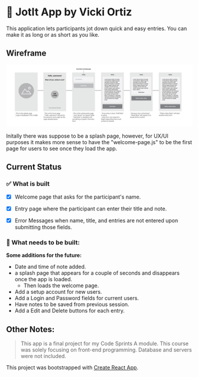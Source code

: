 # :memo: JotIt App  by Vicki Ortiz

This application lets participants jot down quick and easy entries. You can make it as long or as short as you like.

## Wireframe

![JotIt Wireframe](src/images/final_project_wireframe.jpg)

Initally there was suppose to be a splash page, however, for UX/UI purposes it makes more sense to have the "welcome-page.js" to be the first page for users to see once they load the app.

## Current Status

### :white_check_mark: What is built

- [x] Welcome page that asks for the participant's name.
- [x] Entry page where the participant can enter their title and note.
- [x] Error Messages when name, title, and entries are not entered upon submitting those fields.


### :tractor: What needs to be built:

**Some additions for the future:**

- Date and time of note added.
- a splash page that appears for a couple of seconds and disappears once the app is loaded.
  - Then loads the welcome page.
- Add a setup account for new users.
- Add a Login and Password fields for current users.
- Have notes to be saved from previous session.
-  Add a Edit and Delete buttons for each entry.

## Other Notes:

> This app is a final project  for my Code Sprints A module. This course was solely focusing on front-end programming. Database and servers were not included.

This project was bootstrapped with [Create React App](https://github.com/facebook/create-react-app).
